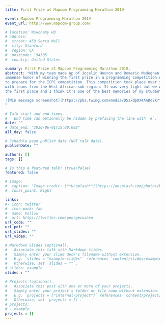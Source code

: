 ```yaml
---
title: First Prize at Mapcom Programming Marathon 2019

event: Mapcom Programming Marathon 2019
event_url: http://www.mapcom-group.com/

# location: Wowchemy HQ
# address:
#  street: 450 Serra Mall
#  city: Stanford
#  region: CA
#  postcode: '94305'
#  country: United States

summary: First Prize at Mapcom Programming Marathon 2019.
abstract: "With my team made up of Jocelin Hounon and Romaric Madegnan, we had the 
immense honor of winning the first prize in a programming competition organized by MAPCOM 
to prepare for the ICPC competition. This competition took place over several days and 
with teams from the West African sub-region. It was very tight but we were able to take 
the first place and I think it's one of the best memories of my student journey.

![Win message screenshot](https://pbs.twimg.com/media/D5zxdp8X4AADd2k?format=jpg&name=large).
"

# Talk start and end times.
#   End time can optionally be hidden by prefixing the line with `#`.
date: ""
# date_end: "2030-06-01T15:00:00Z"
all_day: false

# Schedule page publish date (NOT talk date).
publishDate: ""

authors: []
tags: []

# Is this a featured talk? (true/false)
featured: false

# image:
#  caption: 'Image credit: [**Unsplash**](https://unsplash.com/photos/bzdhc5b3Bxs)'
#  focal_point: Right

links:
#- icon: twitter
#  icon_pack: fab
#  name: Follow
#  url: https://twitter.com/georgecushen
url_code: ""
url_pdf: ""
url_slides: ""
url_video: ""

# Markdown Slides (optional).
#   Associate this talk with Markdown slides.
#   Simply enter your slide deck's filename without extension.
#   E.g. `slides = "example-slides"` references `content/slides/example-slides.md`.
#   Otherwise, set `slides = ""`.
# slides: example
slides : ""

# Projects (optional).
#   Associate this post with one or more of your projects.
#   Simply enter your project's folder or file name without extension.
#   E.g. `projects = ["internal-project"]` references `content/project/deep-learning/index.md`.
#   Otherwise, set `projects = []`.
# projects:
# - example
projects : []
---
```

